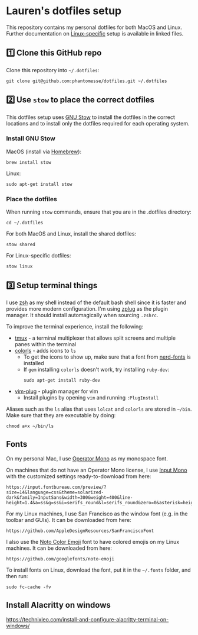 # Lauren's dotfiles setup
This repository contains my personal dotfiles for both MacOS and Linux. Further
documentation on [Linux-specific](readme-linux.md) setup is available in linked
files.

## 1️⃣ Clone this GitHub repo

Clone this repository into `~/.dotfiles`:
```
git clone git@github.com:phantomesse/dotfiles.git ~/.dotfiles
```

## 2️⃣ Use `stow` to place the correct dotfiles
This dotfiles setup uses [GNU Stow](https://www.gnu.org/software/stow/) to
install the dotfiles in the correct locations and to install only the dotfiles
required for each operating system.

### Install GNU Stow
MacOS (install via [Homebrew](https://brew.sh/)):
```
brew install stow
```

Linux:
```
sudo apt-get install stow
```

### Place the dotfiles
When running `stow` commands, ensure that you are in the .dotfiles directory:
```
cd ~/.dotfiles
```

For both MacOS and Linux, install the shared dotfiles:
```
stow shared
```

For Linux-specific dotfiles:
```
stow linux
```

## 3️⃣ Setup terminal things
I use [zsh](https://www.zsh.org/) as my shell instead of the default bash shell
since it is faster and provides more modern configuration. I'm using
[zplug](https://github.com/zplug/zplug) as the plugin manager. It should install
automagically when sourcing `.zshrc`.

To improve the terminal experience, install the following:

* [tmux](https://github.com/tmux/tmux) - a terminal multiplexer that allows
  split screens and multiple panes within the terminal
* [colorls](https://github.com/athityakumar/colorls) - adds icons to `ls`
  * To get the icons to show up, make sure that a font from
    [nerd-fonts](https://github.com/ryanoasis/nerd-fonts) is installed
  * If `gem` installing `colorls` doesn't work, try installing `ruby-dev`:
    ```
    sudo apt-get install ruby-dev
    ```
* [vim-plug](https://github.com/junegunn/vim-plug) - plugin manager for vim
  * Install plugins by opening `vim` and running `:PlugInstall`

Aliases such as the `ls` alias that uses `lolcat` and `colorls` are stored in
`~/bin`. Make sure that they are executable by doing:
```
chmod a+x ~/bin/ls
```

## Fonts
On my personal Mac, I use
[Operator Mono](https://www.typography.com/fonts/operator/styles) as my
monospace font.

On machines that do not have an Operator Mono license, I use
[Input Mono](https://input.fontbureau.com/) with the customized settings
ready-to-download from here:
```
https://input.fontbureau.com/preview/?size=14&language=css&theme=solarized-dark&family=InputSans&width=300&weight=400&line-height=1.4&a=ss&g=ss&i=serifs_round&l=serifs_round&zero=0&asterisk=height&braces=0&preset=default&customize=please
```

For my Linux machines, I use San Francisco as the window font (e.g. in the
toolbar and GUIs). It can be downloaded from here:
```
https://github.com/AppleDesignResources/SanFranciscoFont
```

I also use the [Noto Color Emoji](https://www.google.com/get/noto/help/emoji/)
font to have colored emojis on my Linux machines. It can be downloaded from
here:
```
https://github.com/googlefonts/noto-emoji
```

To install fonts on Linux, download the font, put it in the `~/.fonts` folder,
and then run:
```
sudo fc-cache -fv
```

## Install Alacritty on windows
https://technixleo.com/install-and-configure-alacritty-terminal-on-windows/
